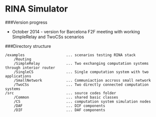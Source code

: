 RINA Simulator
====

###Version progress

* October 2014 - version for Barcelona F2F meeting with working SimpleRelay and TwoCSs scenarios

###Directory structure


	/examples					... scenarios testing RINA stack
		/Routing
		/SimpleRelay			... Two exchanging computation systems through interior router 
		/SingleCS				... Single computation system with two applications
		/SmallNetwork			... Communiaction accross small network
		/TwoCSs					... Two directly connected computation systems
	/src						... source codes folder
		/Common					... shared basic classes
		/CS						... computation system simulation nodes
		/DAF					... DIF components
		/DIF 					... DAF components
	

